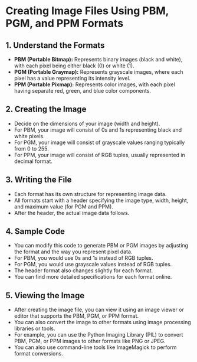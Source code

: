 # Creating Image Files Using PBM, PGM, and PPM Formats

## 1. Understand the Formats

- **PBM (Portable Bitmap):** Represents binary images (black and white), with each pixel being either black (0) or white (1).
- **PGM (Portable Graymap):** Represents grayscale images, where each pixel has a value representing its intensity level.
- **PPM (Portable Pixmap):** Represents color images, with each pixel having separate red, green, and blue color components.

## 2. Creating the Image

- Decide on the dimensions of your image (width and height).
- For PBM, your image will consist of 0s and 1s representing black and white pixels.
- For PGM, your image will consist of grayscale values ranging typically from 0 to 255.
- For PPM, your image will consist of RGB tuples, usually represented in decimal format.

## 3. Writing the File

- Each format has its own structure for representing image data.
- All formats start with a header specifying the image type, width, height, and maximum value (for PGM and PPM).
- After the header, the actual image data follows.

## 4. Sample Code

- You can modify this code to generate PBM or PGM images by adjusting the format and the way you represent pixel data.
- For PBM, you would use 0s and 1s instead of RGB tuples.
- For PGM, you would use grayscale values instead of RGB tuples.
- The header format also changes slightly for each format.
- You can find more detailed specifications for each format online.

## 5. Viewing the Image

- After creating the image file, you can view it using an image viewer or editor that supports the PBM, PGM, or PPM format.
- You can also convert the image to other formats using image processing libraries or tools.
- For example, you can use the Python Imaging Library (PIL) to convert PBM, PGM, or PPM images to other formats like PNG or JPEG.
- You can also use command-line tools like ImageMagick to perform format conversions.
